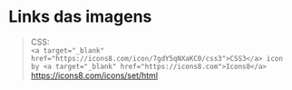 # Links das imagens

> CSS: <br/> `<a target="_blank" href="https://icons8.com/icon/7gdY5qNXaKC0/css3">CSS3</a> icon by <a target="_blank" href="https://icons8.com">Icons8</a>`
> https://icons8.com/icons/set/html
